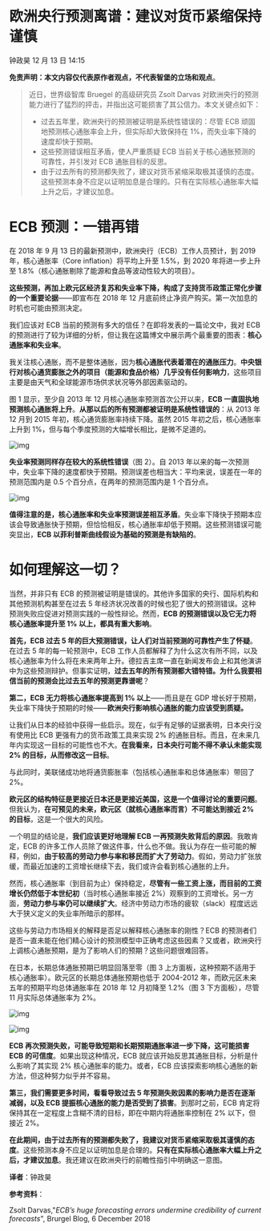 # 欧洲央行预测离谱：建议对货币紧缩保持谨慎

钟政昊 12 月 13 日 14:15

**免责声明：本文内容仅代表原作者观点，不代表智堡的立场和观点**。

> 近日，世界级智库 Bruegel 的高级研究员 Zsolt Darvas 对欧洲央行的预测能力进行了猛烈的抨击，并指出这可能损害了其公信力。本文关键点如下：
>
> - 过去五年里，欧洲央行的预测被证明是系统性错误的：尽管 ECB 顽固地预测核心通胀率会上升，但实际却大致保持在 1%，而失业率下降的速度却快于预期。
> - 这些预测错误相互矛盾，使人严重质疑 ECB 当前关于核心通胀预测的可靠性，并引发对 ECB 通胀目标的反思。
> - 由于过去所有的预测都失败了，建议对货币紧缩采取极其谨慎的态度。这些预测本身不应足以证明加息是合理的。只有在实际核心通胀率大幅上升之后，才建议加息。

# ECB 预测：一错再错

在 2018 年 9 月 13 日的最新预测中，欧洲央行（ECB）工作人员预计，到 2019 年，核心通胀率（Core inflation）将平均上升至 1.5%，到 2020 年将进一步上升至 1.8%（核心通胀剔除了能源和食品等波动性较大的项目）。

**这些预测，再加上欧元区经济复苏和失业率下降，构成了支持货币政策正常化步骤的一个重要论据**——即宣布在 2018 年 12 月底前终止净资产购买。第一次加息的时机也可能由预测决定。

我们应该对 ECB 当前的预测有多大的信任？在即将发表的一篇论文中，我对 ECB 的预测进行了较为详细的分析，但让我在这篇博文中展示两个最重要的图表：**核心通胀率和失业率**。

我关注核心通胀，而不是整体通胀，因为**核心通胀代表着潜在的通胀压力**。**中央银行对核心通货膨胀之外的项目（能源和食品价格）几乎没有任何影响力**，这些项目主要是由天气和全球能源市场供求状况等外部因素驱动的。

图 1 显示，至少自 2013 年 12 月核心通胀率预测首次公开以来，**ECB 一直固执地预测核心通胀将上升**。**从那以后的所有预测都被证明是系统性错误的**：从 2013 年 12 月到 2015 年初，核心通货膨胀率持续下降。虽然 2015 年初之后，核心通胀率上升到 1%，但与每个季度预测的大幅增长相比，是微不足道的。

![img](https://rocks.wisburg.com/5b123eb1-2468-4302-a6ba-1cf1db06143c)

**失业率预测同样存在较大的系统性错误**（图 2）。自 2013 年以来的每一次预测中，失业率下降的速度都快于预期。预测误差也相当大：平均来说，误差在一年的预测范围内是 0.5 个百分点，在两年的预测范围内是 1 个百分点。

![img](https://rocks.wisburg.com/6bdaad62-f5f5-4420-8194-de9cbf931123)

**值得注意的是，核心通胀率和失业率预测误差相互矛盾**。失业率下降快于预期本应该会导致通胀快于预期，但恰恰相反，核心通胀率却低于预期。这些预测错误可能突显出，**ECB 以菲利普斯曲线假设为基础的预测是有缺陷的**。

# 如何理解这一切？

当然，并非只有 ECB 的预测被证明是错误的。其他许多国家的央行、国际机构和其他预测机构甚至在过去 5 年经济状况改善的时候也犯了很大的预测错误。这种预测失败应促进对预测实践的一般性辩论。然而，**ECB 的预测错误以及它无力将核心通胀率提升至 1% 以上，都具有重大影响**。

**首先，ECB 过去 5 年的巨大预测错误，让人们对当前预测的可靠性产生了怀疑**。在过去 5 年的每一轮预测中，ECB 工作人员都解释了为什么这次有所不同，以及核心通胀率为什么将在未来两年上升。德拉吉主席一直在新闻发布会上和其他演讲中为这些预测辩护。但事实证明，**过去五年的所有预测都大错特错。为什么我要相信当前的预测会比过去五年的预测更靠谱呢**？

**第二，ECB 无力将核心通胀率提高到 1% 以上**——而且是在 GDP 增长好于预期，失业率下降快于预期的时候——**欧洲央行影响核心通胀的能力应该受到质疑。**

让我们从日本的经验中获得一些启示。现在，似乎有足够的证据表明，日本央行没有使用比 ECB 更强有力的货币政策工具来实现 2% 的通胀目标。而且，在未来几年内实现这一目标的可能性也不大。**在我看来，日本央行可能不得不承认未能实现 2% 的目标，从而修改这一目标**。

与此同时，美联储成功地将通货膨胀率（包括核心通胀率和总体通胀率）带回了 2%。

**欧元区的结构特征是更接近日本还是更接近美国，这是一个值得讨论的重要问题**。但我认为，**在可预见的未来，欧元区（就核心通胀率而言）不可能达到接近 2% 的目标**，这是一个很大的风险。

一个明显的结论是，**我们应该更好地理解 ECB 一再预测失败背后的原因**。我敢肯定，ECB 的许多工作人员除了做这件事，什么也不做。我认为存在一些可能的解释，例如，**由于较高的劳动力参与率和移民而扩大了劳动力**。假如，劳动力扩张放缓，而最近加速的工资增长继续下去，我们或许会看到核心通胀的上升。

然而，核心通胀率（到目前为止）保持稳定，**尽管有一些工资上涨，而目前的工资增长仍然低于本世纪初**（当时核心通胀率接近 2%）观察到的工资增长。另一方面，**劳动力参与率仍可以继续扩大**。经济中劳动力市场的疲软（slack）程度远远大于狭义定义的失业率所暗示的那样。

这些与劳动力市场相关的解释是否足以解释核心通胀率的刚性？ECB 的预测者们是否一直未能在他们精心设计的预测模型中正确考虑这些因素？又或者，欧洲央行上调核心通胀预期，是为了影响人们的预期？这些问题很难回答。

在日本，长期总体通胀预期已明显回落至零（图 3 上方面板，这种预期不适用于核心通胀率）。欧元区的长期总体通胀预期也低于 2004-2012 年，而欧元区未来五年的预期平均总体通胀率在 2018 年 12 月初降至 1.2%（图 3 下方面板），尽管 11 月实际总体通胀率为 2%。

![img](https://rocks.wisburg.com/a3b11775-403c-41ec-a743-f0b5a051bad0)

![img](https://rocks.wisburg.com/5a12c8e3-9442-4008-b202-8a3bb68ed959)

**ECB 再次预测失败，可能导致短期和长期预期通胀率进一步下降，这可能损害 ECB 的可信度**。如果出现这种情况，ECB 就应该开始反思其通胀目标，分析是什么影响了其实现 2% 核心通胀率的能力。或者，ECB 应该探索影响核心通胀的新方法，但这种努力似乎并不容易。

**第三，我们需要更多时间，看看导致过去 5 年预测失败因素的影响力是否在逐渐减弱，以及 ECB 提振核心通胀的能力是否受到了损害**。到那时之前，ECB 肯定将保持其在一定程度上含糊不清的目标，即在中期内将通胀率控制在 2% 以下，但接近 2%。

**在此期间，由于过去所有的预测都失败了，我建议对货币紧缩采取极其谨慎的态度**。这些预测本身不应足以证明加息是合理的。**只有在实际核心通胀率大幅上升之后，才建议加息**。我还建议在欧洲央行的前瞻性指引中明确这一意图。

**译者**：钟政昊

**参考资料**：

Zsolt Darvas,"*ECB’s huge forecasting errors undermine credibility of current forecasts*", Brurgel Blog, 6 December 2018